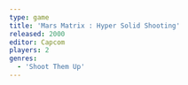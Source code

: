 ```yaml
---
type: game
title: 'Mars Matrix : Hyper Solid Shooting'
released: 2000
editor: Capcom
players: 2
genres:
  - 'Shoot Them Up'
---
```

